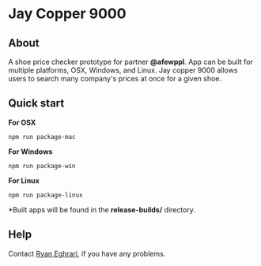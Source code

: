# Jay Copper 9000

## About
A shoe price checker prototype for partner **@afewppl**.  App can be built for multiple platforms, OSX, Windows, and Linux.  Jay copper 9000 allows users to search many company's prices at once for a given shoe.

## Quick start

**For OSX**
```
npm run package-mac
```
**For Windows**
```
npm run package-win
```
**For Linux**
```
npm run package-linux
```

*Built apps will be found in the **release-builds/** directory.

## Help

Contact [Ryan Eghrari](http://ryaneghrari.com/), if you have any problems.
